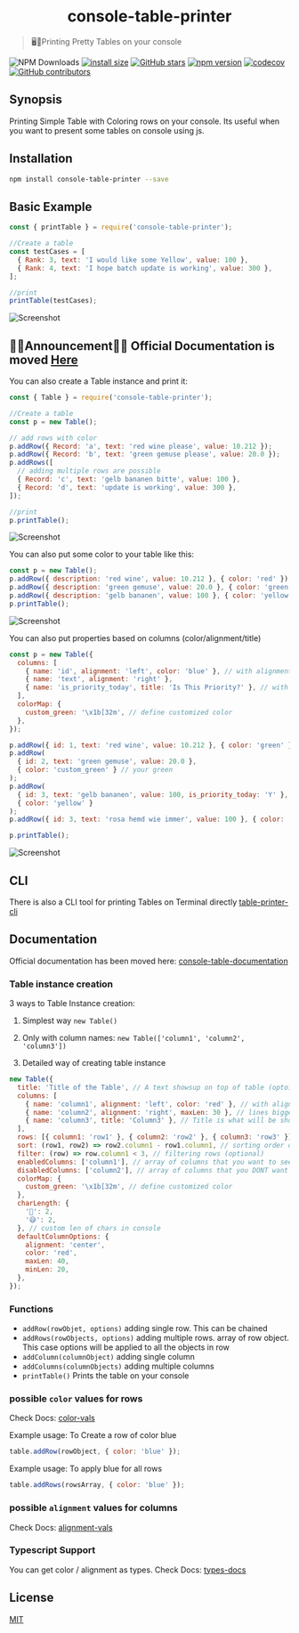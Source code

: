 <h1 align="center">console-table-printer</h1>

> 🖥️🍭Printing Pretty Tables on your console</h3>

![NPM Downloads](https://img.shields.io/npm/dw/console-table-printer)
[![install size](https://packagephobia.com/badge?p=console-table-printer)](https://packagephobia.com/result?p=console-table-printer)
[![GitHub stars](https://img.shields.io/github/stars/console-table-printer/console-table-printe.svg?style=social&label=Star)](https://github.com/console-table-printer/console-table-printe)
[![npm version](https://badge.fury.io/js/console-table-printer.svg)](https://badge.fury.io/js/console-table-printer)
[![codecov](https://codecov.io/gh/console-table-printer/console-table-printer/graph/badge.svg?token=SWX9VBuYUs)](https://codecov.io/gh/console-table-printer/console-table-printer)
[![GitHub contributors](https://img.shields.io/github/contributors/console-table-printer/console-table-printe.svg)](https://github.com/console-table-printer/console-table-printe/graphs/contributors)

## Synopsis

Printing Simple Table with Coloring rows on your console. Its useful when you want to present some tables on console using js.

## Installation

```bash
npm install console-table-printer --save
```

## Basic Example

```javascript
const { printTable } = require('console-table-printer');

//Create a table
const testCases = [
  { Rank: 3, text: 'I would like some Yellow', value: 100 },
  { Rank: 4, text: 'I hope batch update is working', value: 300 },
];

//print
printTable(testCases);
```

![Screenshot](https://cdn.jsdelivr.net/gh/ayonious/console-table-printer@master/static-resources/readme-quick-1.png)

## 🚨🚨Announcement🚨🚨 Official Documentation is moved [Here](https://console-table.netlify.app/docs)

You can also create a Table instance and print it:

```javascript
const { Table } = require('console-table-printer');

//Create a table
const p = new Table();

// add rows with color
p.addRow({ Record: 'a', text: 'red wine please', value: 10.212 });
p.addRow({ Record: 'b', text: 'green gemuse please', value: 20.0 });
p.addRows([
  // adding multiple rows are possible
  { Record: 'c', text: 'gelb bananen bitte', value: 100 },
  { Record: 'd', text: 'update is working', value: 300 },
]);

//print
p.printTable();
```

![Screenshot](https://cdn.jsdelivr.net/gh/ayonious/console-table-printer@master/static-resources/readme-instance-1.png)

You can also put some color to your table like this:

```javascript
const p = new Table();
p.addRow({ description: 'red wine', value: 10.212 }, { color: 'red' });
p.addRow({ description: 'green gemuse', value: 20.0 }, { color: 'green' });
p.addRow({ description: 'gelb bananen', value: 100 }, { color: 'yellow' });
p.printTable();
```

![Screenshot](https://cdn.jsdelivr.net/gh/ayonious/console-table-printer@master/static-resources/readme-color-1.png)

You can also put properties based on columns (color/alignment/title)

```javascript
const p = new Table({
  columns: [
    { name: 'id', alignment: 'left', color: 'blue' }, // with alignment and color
    { name: 'text', alignment: 'right' },
    { name: 'is_priority_today', title: 'Is This Priority?' }, // with Title as separate Text
  ],
  colorMap: {
    custom_green: '\x1b[32m', // define customized color
  },
});

p.addRow({ id: 1, text: 'red wine', value: 10.212 }, { color: 'green' });
p.addRow(
  { id: 2, text: 'green gemuse', value: 20.0 },
  { color: 'custom_green' } // your green
);
p.addRow(
  { id: 3, text: 'gelb bananen', value: 100, is_priority_today: 'Y' },
  { color: 'yellow' }
);
p.addRow({ id: 3, text: 'rosa hemd wie immer', value: 100 }, { color: 'cyan' });

p.printTable();
```

![Screenshot](https://cdn.jsdelivr.net/gh/ayonious/console-table-printer@master/static-resources/readme-columns-1.png)

## CLI

There is also a CLI tool for printing Tables on Terminal directly [table-printer-cli](https://www.npmjs.com/package/table-printer-cli)

## Documentation

Official documentation has been moved here: [console-table-documentation](https://console-table.netlify.app)

### Table instance creation

3 ways to Table Instance creation:

1. Simplest way `new Table()`

2. Only with column names: `new Table(['column1', 'column2', 'column3'])`

3. Detailed way of creating table instance

```javascript
new Table({
  title: 'Title of the Table', // A text showsup on top of table (optoinal)
  columns: [
    { name: 'column1', alignment: 'left', color: 'red' }, // with alignment and color
    { name: 'column2', alignment: 'right', maxLen: 30 }, // lines bigger than this will be splitted in multiple lines
    { name: 'column3', title: 'Column3' }, // Title is what will be shown while printing, by default title = name
  ],
  rows: [{ column1: 'row1' }, { column2: 'row2' }, { column3: 'row3' }],
  sort: (row1, row2) => row2.column1 - row1.column1, // sorting order of rows (optional), this is normal js sort function for Array.sort
  filter: (row) => row.column1 < 3, // filtering rows (optional)
  enabledColumns: ['column1'], // array of columns that you want to see, all other will be ignored (optional)
  disabledColumns: ['column2'], // array of columns that you DONT want to see, these will always be hidden
  colorMap: {
    custom_green: '\x1b[32m', // define customized color
  },
  charLength: {
    '👋': 2,
    '😅': 2,
  }, // custom len of chars in console
  defaultColumnOptions: {
    alignment: 'center',
    color: 'red',
    maxLen: 40,
    minLen: 20,
  },
});
```

### Functions

- `addRow(rowObjet, options)` adding single row. This can be chained
- `addRows(rowObjects, options)` adding multiple rows. array of row object. This case options will be applied to all the objects in row
- `addColumn(columnObject)` adding single column
- `addColumns(columnObjects)` adding multiple columns
- `printTable()` Prints the table on your console

### possible `color` values for rows

Check Docs: [color-vals](https://console-table.netlify.app/docs/doc-color)

Example usage: To Create a row of color blue

```js
table.addRow(rowObject, { color: 'blue' });
```

Example usage: To apply blue for all rows

```js
table.addRows(rowsArray, { color: 'blue' });
```

### possible `alignment` values for columns

Check Docs: [alignment-vals](https://console-table.netlify.app/docs/doc-alignment)

### Typescript Support

You can get color / alignment as types. Check Docs: [types-docs](https://console-table.netlify.app/docs/doc-typescript)

## License

[MIT](https://github.com/ayonious/console-table-printer/blob/master/LICENSE)
